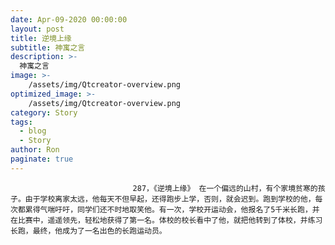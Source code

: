 ```yaml
---
date: Apr-09-2020 00:00:00
layout: post
title: 逆境上缘
subtitle: 神寓之言
description: >-
  神寓之言
image: >-
    /assets/img/Qtcreator-overview.png
optimized_image: >-
    /assets/img/Qtcreator-overview.png
category: Story
tags:
  - blog
  - Story
author: Ron
paginate: true
---
```


							　　287，《逆境上缘》 在一个偏远的山村，有个家境贫寒的孩子。由于学校离家太远，他每天不但早起，还得跑步上学，否则，就会迟到。跑到学校的他，每次都累得气喘吁吁，同学们还不时地取笑他。有一次，学校开运动会，他报名了5千米长跑，并在比赛中，遥遥领先，轻松地获得了第一名。体校的校长看中了他，就把他转到了体校，并练习长跑，最终，他成为了一名出色的长跑运动员。
							
							
						